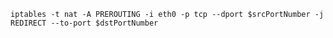 `iptables -t nat -A PREROUTING -i eth0 -p tcp --dport $srcPortNumber -j REDIRECT --to-port $dstPortNumber`
